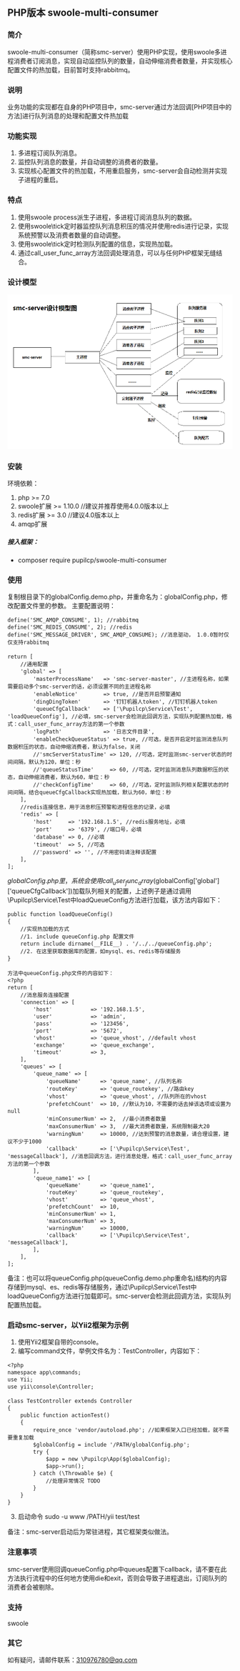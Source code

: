 ## PHP版本  swoole-multi-consumer

### 简介
swoole-multi-consumer（简称smc-server）使用PHP实现，使用swoole多进程消费者订阅消息，实现自动监控队列的数量，自动伸缩消费者数量，并实现核心配置文件的热加载，目前暂时支持rabbitmq。

### 说明
业务功能的实现都在自身的PHP项目中，smc-server通过方法回调[PHP项目中的方法]进行队列消息的处理和配置文件热加载

### 功能实现
1. 多进程订阅队列消息。
2. 监控队列消息的数量，并自动调整的消费者的数量。
3. 实现核心配置文件的热加载，不用重启服务，smc-server会自动检测并实现子进程的重启。

### 特点
1. 使用swoole process派生子进程，多进程订阅消息队列的数据。
2. 使用swoole\tick定时器监控队列消息积压的情况并使用redis进行记录，实现系统预警以及消费者数量的自动调整。
3. 使用swoole\tick定时检测队列配置的信息，实现热加载。
4. 通过call_user_func_array方法回调处理消息，可以与任何PHP框架无缝结合。

### 设计模型
![设计模型](docs/design1.png)

### 安装
环境依赖：
1. php >= 7.0
2. swoole扩展 >= 1.10.0  //建议并推荐使用4.0.0版本以上
3. redis扩展 >= 3.0 //建议4.0版本以上
4. amqp扩展

##### 接入框架：
- composer require pupilcp/swoole-multi-consumer

### 使用
复制根目录下的globalConfig.demo.php，并重命名为：globalConfig.php，修改配置文件里的参数。
主要配置说明：
```
define('SMC_AMQP_CONSUME', 1); //rabbitmq
define('SMC_REDIS_CONSUME', 2); //redis
define('SMC_MESSAGE_DRIVER', SMC_AMQP_CONSUME); //消息驱动， 1.0.0暂时仅仅支持rabbitmq

return [
    //通用配置
    'global' => [
        'masterProcessName'   => 'smc-server-master', //主进程名称，如果需要启动多个smc-server的话，必须设置不同的主进程名称
        'enableNotice'        => true, //是否开启预警通知
        'dingDingToken'       => '钉钉机器人token', //钉钉机器人token
        'queueCfgCallback'    => ['\Pupilcp\Service\Test', 'loadQueueConfig'], //必填，smc-server会检测此回调方法，实现队列配置热加载，格式：call_user_func_array方法的第一个参数
        'logPath'             => '日志文件目录',
        'enableCheckQueueStatus' => true, //可选，是否开启定时监测消息队列数据积压的状态，自动伸缩消费者，默认为false，关闭
        //'smcServerStatusTime' => 120, //可选，定时监测smc-server状态的时间间隔，默认为120，单位：秒
        //'queueStatusTime'     => 60, //可选，定时监测消息队列数据积压的状态，自动伸缩消费者，默认为60，单位：秒
        //'checkConfigTime'     => 60, //可选，定时监测队列相关配置状态的时间间隔，结合queueCfgCallback实现热加载，默认为60，单位：秒
    ],
    //redis连接信息，用于消息积压预警和进程信息的记录，必填
    'redis' => [
        'host'     => '192.168.1.5', //redis服务地址，必填
        'port'     => '6379', //端口号，必填
        'database' => 0, //必填
        'timeout'  => 5, //可选
        //'password' => '', //不用密码请注释该配置
    ],
];

```
$globalConfig.php里，系统会使用call_user_func_array($globalConfig['global']['queueCfgCallback'])加载队列相关的配置，上述例子是通过调用\Pupilcp\Service\Test中loadQueueConfig方法进行加载，该方法内容如下：
```
public function loadQueueConfig()
{
    //实现热加载的方式
    //1. include queueConfig.php 配置文件
    return include dirname(__FILE__) . '/../../queueConfig.php';
    //2. 在这里获取数据库的配置，如mysql、es、redis等存储服务
}

方法中queueConfig.php文件的内容如下：
<?php
return [
    //消息服务连接配置
    'connection' => [
        'host'            => '192.168.1.5',
        'user'            => 'admin',
        'pass'            => '123456',
        'port'            => '5672',
        'vhost'           => 'queue_vhost', //default vhost
        'exchange'        => 'queue_exchange',
        'timeout'         => 3,
    ],
    'queues' => [
        'queue_name' => [
            'queueName'      => 'queue_name', //队列名称
            'routeKey'       => 'queue_routekey', //路由key
            'vhost'          => 'queue_vhost', //队列所在的vhost
            'prefetchCount'  => 10, //默认为10，不需要的话去掉该选项或设置为null
            'minConsumerNum' => 2,  //最小消费者数量
            'maxConsumerNum' => 3,  //最大消费者数量，系统限制最大20
            'warningNum'     => 10000, //达到预警的消息数量，请合理设置，建议不少于1000
            'callback'       => ['\Pupilcp\Service\Test', 'messageCallback'], //消息回调方法，进行消息处理，格式：call_user_func_array方法的第一个参数
        ],
        'queue_name1' => [
            'queueName'      => 'queue_name1',
            'routeKey'       => 'queue_routekey',
            'vhost'          => 'queue_vhost',
            'prefetchCount'  => 10,
            'minConsumerNum' => 1,
            'maxConsumerNum' => 3,
            'warningNum'     => 10000,
            'callback'       => ['\Pupilcp\Service\Test', 'messageCallback'],
        ],
    ],
];
```
备注：也可以将queueConfig.php(queueConfig.demo.php重命名)结构的内容存储到mysql、es、redis等存储服务，通过\Pupilcp\Service\Test中loadQueueConfig方法进行加载即可。smc-server会检测此回调方法，实现队列配置热加载。

### 启动smc-server，以Yii2框架为示例
1. 使用Yii2框架自带的console。
2. 编写command文件，举例文件名为：TestController，内容如下：

```
<?php
namespace app\commands;
use Yii;
use yii\console\Controller;

class TestController extends Controller
{
    public function actionTest()
    {
        require_once 'vendor/autoload.php'; //如果框架入口已经加载，就不需要重复加载
        $globalConfig = include '/PATH/globalConfig.php';
        try {
            $app = new \Pupilcp\App($globalConfig);
            $app->run();
        } catch (\Throwable $e) {
            //处理异常情况 TODO
        }
    }
}
```
3. 启动命令
sudo -u www /PATH/yii test/test

备注：smc-server启动后为常驻进程，其它框架类似做法。

### 注意事项
smc-server使用回调queueConfig.php中queues配置下callback，请不要在此方法执行流程中的任何地方使用die和exit，否则会导致子进程退出，订阅队列的消费者会被剔除。

### 支持
swoole

### 其它
如有疑问，请邮件联系：310976780@qq.com
